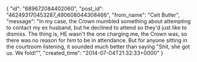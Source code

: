  {
   "id": "689672084402060",
   "post_id": "462493170453287_490608044308466",
   "from_name": "Ceit Butler",
   "message": "In my case, the Crown mumbled something about attempting to contact my ex husband, but he declined to attend so they'd just like to dismiss. The thing is, HE wasn't the one charging me, the Crown was, so there was no reason for him to be in attendance. But for anyone sitting in the courtroom listening, it sounded much better than saying \"Shit, she got us. We fold!\"",
   "created_time": "2014-07-04T21:32:33+0000"
 }
